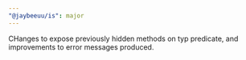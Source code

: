 ```yaml
---
"@jaybeeuu/is": major
---
```


CHanges to expose previously hidden methods on typ predicate, and improvements to error messages produced.
